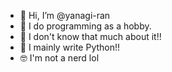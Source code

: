 - 👋 Hi, I’m @yanagi-ran
- 🥳 I do programming as a hobby.
- 🤔 I don't know that much about it!!
- 🐍 I mainly write Python!!
- 🤓 I'm not a nerd lol

<!---
yanagi-ran/yanagi-ran is a ✨ special ✨ repository because its `README.md` (this file) appears on your GitHub profile.
You can click the Preview link to take a look at your changes.
--->
